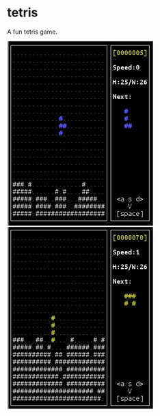 tetris
======

A fun tetris game.

<img src="https://raw.githubusercontent.com/kirimaks/tetris/master/pics/pic1.png" border="0" alt="tetris">
<img src="https://raw.githubusercontent.com/kirimaks/tetris/master/pics/pic2.png" border="0" alt="tetris">
